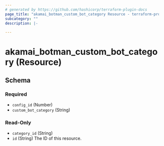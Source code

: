```yaml
---
# generated by https://github.com/hashicorp/terraform-plugin-docs
page_title: "akamai_botman_custom_bot_category Resource - terraform-provider-akamai"
subcategory: ""
description: |-
  
---
```


# akamai_botman_custom_bot_category (Resource)





<!-- schema generated by tfplugindocs -->
## Schema

### Required

- `config_id` (Number)
- `custom_bot_category` (String)

### Read-Only

- `category_id` (String)
- `id` (String) The ID of this resource.
